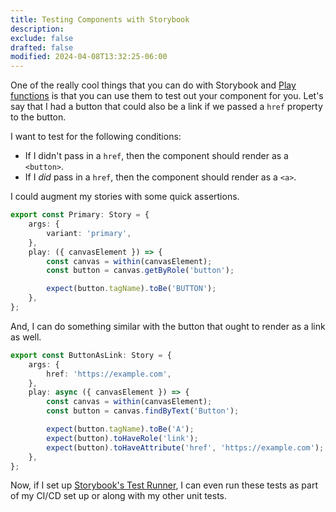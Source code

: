 ```yaml
---
title: Testing Components with Storybook
description:
exclude: false
drafted: false
modified: 2024-04-08T13:32:25-06:00
---
```


One of the really cool things that you can do with Storybook and [Play functions](play-functions.md) is that you can use them to test out your component for you. Let's say that I had a button that could also be a link if we passed a `href` property to the button.

I want to test for the following conditions:

- If I didn't pass in a `href`, then the component should render as a `<button>`.
- If I _did_ pass in a `href`, then the component should render as a `<a>`.

I could augment my stories with some quick assertions.

```ts
export const Primary: Story = {
	args: {
		variant: 'primary',
	},
	play: ({ canvasElement }) => {
		const canvas = within(canvasElement);
		const button = canvas.getByRole('button');

		expect(button.tagName).toBe('BUTTON');
	},
};
```

And, I can do something similar with the button that ought to render as a link as well.

```ts
export const ButtonAsLink: Story = {
	args: {
		href: 'https://example.com',
	},
	play: async ({ canvasElement }) => {
		const canvas = within(canvasElement);
		const button = canvas.findByText('Button');

		expect(button.tagName).toBe('A');
		expect(button).toHaveRole('link');
		expect(button).toHaveAttribute('href', 'https://example.com');
	},
};
```

Now, if I set up [Storybook's Test Runner](test-runner.md), I can even run these tests as part of my CI/CD set up or along with my other unit tests.
